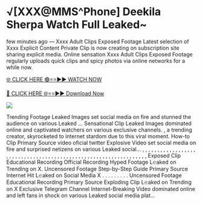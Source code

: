 # √[XXX@MMS^Phone] Deekila Sherpa Watch Full Leaked~

few minutes ago — Xxxx Adult Clips Exposed Footage Latest selection of Xxxx Explicit Content Private Clip is now creating on subscription site sharing explicit media. Online sensation Xxxx Adult Clips Exposed Footage regularly uploads quick clips and spicy photos via online networks for a while now.

[🌐 CLICK HERE 🟢==►► WATCH NOW](https://tinyurl.com/topvvv?st=viral&si=gh)

[🔴 CLICK HERE 🌐==►► Download Now](https://tinyurl.com/topvvv?st=viral&si=gh)

[![](https://t4.ftcdn.net/jpg/00/89/87/57/360_F_89875724_hMf6q0pOUbIm38tYOeJTOKDftmRMQnny.jpg)](https://tinyurl.com/topvvv?st=viral&si=gh)

Trending Footage Leaked Images set social media on fire and stunned the audience on various Leaked … Sensational Clip Leaked Images dominated online and captivated watchers on various exclusive channels. , a trending creator, skyrocketed to internet stardom due to this viral moment. How-to Clip Primary Source video oficial twitter Explosive Video set social media on fire and surprised netizens on various Leaked social… , , , , , , , , , , , , , , , , , , , , , , , , , , , , , , , , , , , , , , , , , , , , , , , , , , , , , , , , , , , , , , , , , Exposed Clip Educational Recording Official Recording Hyped Footage L𝚎aked on Trending on X. Uncensored Footage Step-by-Step Guide Primary Source Internet Hit L𝚎aked on Social Media X . . . . . . . . . Uncensored Footage Educational Recording Primary Source Exploding Clip L𝚎aked on Trending on X Exclusive Telegram Channel Internet-Breaking Video dominated online and left fans in shock on various Leaked social media plat…

